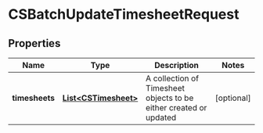 
# CSBatchUpdateTimesheetRequest

## Properties
Name | Type | Description | Notes
------------ | ------------- | ------------- | -------------
**timesheets** | [**List&lt;CSTimesheet&gt;**](CSTimesheet.md) | A collection of Timesheet objects to be either created or updated |  [optional]



